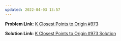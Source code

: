 ```yaml
---
updated: 2022-04-03 13:57
---
```

**Problem Link:** [K Closest Points to Origin #973](https://leetcode.com/problems/k-closest-points-to-origin/)

**Solution Link:** [K Closest Points to Origin #973 Solution](./Solution.java)